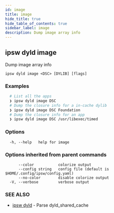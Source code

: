```yaml
---
id: image
title: image
hide_title: true
hide_table_of_contents: true
sidebar_label: image
description: Dump image array info
---
```

## ipsw dyld image

Dump image array info

```
ipsw dyld image <DSC> [DYLIB] [flags]
```

### Examples

```bash
  # List all the apps
  ❯ ipsw dyld image DSC
  # Dump the closure info for a in-cache dylib
  ❯ ipsw dyld image DSC Foundation
  # Dump the closure info for an app
  ❯ ipsw dyld image DSC /usr/libexec/timed
```

### Options

```
  -h, --help   help for image
```

### Options inherited from parent commands

```
      --color           colorize output
      --config string   config file (default is $HOME/.config/ipsw/config.yaml)
      --no-color        disable colorize output
  -V, --verbose         verbose output
```

### SEE ALSO

* [ipsw dyld](/docs/cli/ipsw/dyld)	 - Parse dyld_shared_cache

